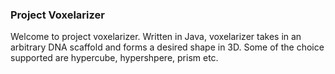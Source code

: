 ### Project Voxelarizer

Welcome to project voxelarizer. Written in Java, voxelarizer takes in an arbitrary DNA scaffold and forms a desired shape in 3D. 
Some of the choice supported are hypercube, hypershpere, prism etc.
